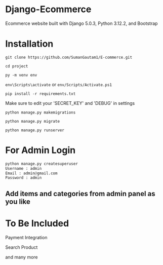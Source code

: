 # Django-Ecommerce

Ecommerce website built with Django 5.0.3, Python 3.12.2, and Bootstrap



# Installation

`git clone https://github.com/SumanGautam1/E-commerce.git`

`cd project`

`py -m venv env`

`env\Scripts\activate`
or 
`env/Scripts/Activate.ps1`

`pip install -r requirements.txt`

Make sure to edit your 'SECRET_KEY' and 'DEBUG' in settings


`python manage.py makemigrations`

`python manage.py migrate`

`python manage.py runserver`

# For Admin Login

```python
python manage.py createsuperuser
Username : admin
Email : admin@gmail.com
Password : admin
```

## Add items and categories from admin panel as you like

# To Be Included
Payment Integration

Search Product

and many more